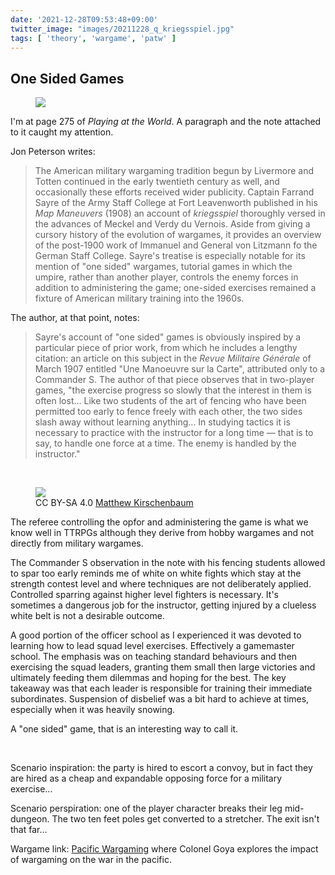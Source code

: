 ```yaml
---
date: '2021-12-28T09:53:48+09:00'
twitter_image: "images/20211228_q_kriegsspiel.jpg"
tags: [ 'theory', 'wargame', 'patw' ]
---
```


## One Sided Games

<figure class="right large">
<a href="https://www.goodreads.com/book/show/15784870-playing-at-the-world"><img src="images/20211214_world.jpg" loading="lazy" /></a>
<figcaption>
</figcaption>
</figure>

I'm at page 275 of _Playing at the World_. A paragraph and the note attached to it caught my attention.

Jon Peterson writes:

> The American military wargaming tradition begun by Livermore and Totten continued in the early twentieth century as well, and occasionally these efforts received wider publicity. Captain Farrand Sayre of the Army Staff College at Fort Leavenworth published in his _Map Maneuvers_ (1908) an account of _kriegsspiel_ thoroughly versed in the advances of Meckel and Verdy du Vernois. Aside from giving a cursory history of the evolution of wargames, it provides an overview of the post-1900 work of Immanuel and General von Litzmann fo the German Staff College. Sayre's treatise is especially notable for its mention of "one sided" wargames, tutorial games in which the umpire, rather than another player, controls the enemy forces in addition to administering the game; one-sided exercises remained a fixture of American military training into the 1960s.

The author, at that point, notes:

> Sayre's account of "one sided" games is obviously inspired by a particular piece of prior work, from which he includes a lengthy citation: an article on this subject in the _Revue Militaire Générale_ of March 1907 entitled "Une Manoeuvre sur la Carte", attributed only to a Commander S. The author of that piece observes that in two-player games, "the exercise progress so slowly that the interest in them is often lost... Like two students of the art of fencing who have been permitted too early to fence freely with each other, the two sides slash away without learning anything... In studying tactics it is necessary to practice with the instructor for a long time — that is to say, to handle one force at a time. The enemy is handled by the instructor."

&nbsp;

<figure class="left larger">
<a href="https://en.wikipedia.org/wiki/Kriegsspiel#/media/File:Kriegsspiel_1824.jpg"><img src="images/20211228_kriegsspiel.jpg" loading="lazy" /></a>
<figcaption>
CC BY-SA 4.0 <a href="https://twitter.com/mkirschenbaum/status/815032700209860609">Matthew Kirschenbaum</a>
</figcaption>
</figure>

The referee controlling the opfor and administering the game is what we know well in TTRPGs although they derive from hobby wargames and not directly from military wargames.

The Commander S observation in the note with his fencing students allowed to spar too early reminds me of white on white fights which stay at the strength contest level and where techniques are not deliberately applied. Controlled sparring against higher level fighters is necessary. It's sometimes a dangerous job for the instructor, getting injured by a clueless white belt is not a desirable outcome.

A good portion of the officer school as I experienced it was devoted to learning how to lead squad level exercises. Effectively a gamemaster school. The emphasis was on teaching standard behaviours and then exercising the squad leaders, granting them small then large victories and ultimately feeding them dilemmas and hoping for the best. The key takeaway was that each leader is responsible for training their immediate subordinates. Suspension of disbelief was a bit hard to achieve at times, especially when it was heavily snowing.

A "one sided" game, that is an interesting way to call it.

&nbsp;

Scenario inspiration: the party is hired to escort a convoy, but in fact they are hired as a cheap and expandable opposing force for a military exercise...

Scenario perspiration: one of the player character breaks their leg mid-dungeon. The two ten feet poles get converted to a stretcher. The exit isn't that far...

Wargame link: [Pacific Wargaming](20210807.html?f=One_Sided&t=Pacific_Wargaming) where Colonel Goya explores the impact of wargaming on the war in the pacific.

